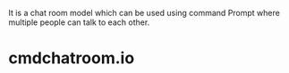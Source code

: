 It is a chat room model which can be used using command Prompt where multiple people can talk to each other.

# cmdchatroom.io
